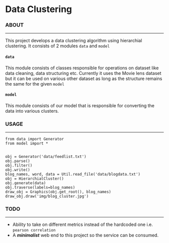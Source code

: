 # Data Clustering

### ABOUT
___
This project develops a  data clustering algorithm using hierarchial clustering.
It consists of 2 modules ```data``` and ```model```
#### ```data```
This module consists of classes responsible for operations on dataset like data cleaning, data structuring etc.
Currently it uses the Movie lens dataset but it can be used on various other dataset as long as the structure remains the same for the given ```model```
#### ```model```
This module consists of our model that is responsible for converting the data into various clusters.

### USAGE
___
```
from data import Generator
from model import *


obj = Generator('data/feedlist.txt')
obj.parse()
obj.filter()
obj.write()
blog_names, word, data = Util.read_file('data/blogdata.txt')
obj = HierarchialCluster()
obj.generate(data)
obj.traverse(labels=blog_names)
draw_obj = Graphics(obj.get_root(), blog_names)
draw_obj.draw('img/blog_cluster.jpg')

```


### TODO
___
+ Ability to take on different metrics instead of the hardcoded one i.e. ```pearson correlation```
+ A ***minimalist*** web end to this project so the service can be consumed.